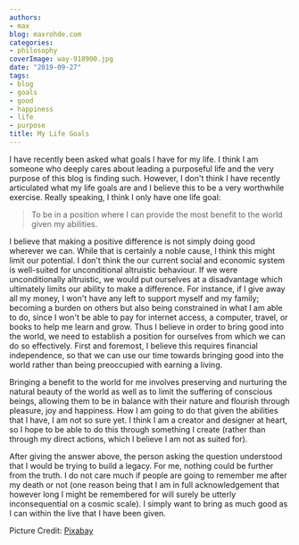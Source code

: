 ```yaml
---
authors:
- max
blog: maxrohde.com
categories:
- philosophy
coverImage: way-918900.jpg
date: "2019-09-27"
tags:
- blog
- goals
- good
- happiness
- life
- purpose
title: My Life Goals
---
```


I have recently been asked what goals I have for my life. I think I am someone who deeply cares about leading a purposeful life and the very purpose of this blog is finding such. However, I don't think I have recently articulated what my life goals are and I believe this to be a very worthwhile exercise. Really speaking, I think I only have one life goal:

> To be in a position where I can provide the most benefit to the world given my abilities.

I believe that making a positive difference is not simply doing good wherever we can. While that is certainly a noble cause, I think this might limit our potential. I don't think the our current social and economic system is well-suited for unconditional altruistic behaviour. If we were unconditionally altruistic, we would put ourselves at a disadvantage which ultimately limits our ability to make a difference. For instance, if I give away all my money, I won't have any left to support myself and my family; becoming a burden on others but also being constrained in what I am able to do, since I won't be able to pay for internet access, a computer, travel, or books to help me learn and grow. Thus I believe in order to bring good into the world, we need to establish a position for ourselves from which we can do so effectively. First and foremost, I believe this requires financial independence, so that we can use our time towards bringing good into the world rather than being preoccupied with earning a living.

Bringing a benefit to the world for me involves preserving and nurturing the natural beauty of the world as well as to limit the suffering of conscious beings, allowing them to be in balance with their nature and flourish through pleasure, joy and happiness. How I am going to do that given the abilities that I have, I am not so sure yet. I think I am a creator and designer at heart, so I hope to be able to do this through something I create (rather than through my direct actions, which I believe I am not as suited for).

After giving the answer above, the person asking the question understood that I would be trying to build a legacy. For me, nothing could be further from the truth. I do not care much if people are going to remember me after my death or not (one reason being that I am in full acknowledgement that however long I might be remembered for will surely be utterly inconsequential on a cosmic scale). I simply want to bring as much good as I can within the live that I have been given.

Picture Credit: [Pixabay](https://pixabay.com/photos/way-path-outdoor-landscape-nature-918900/)
